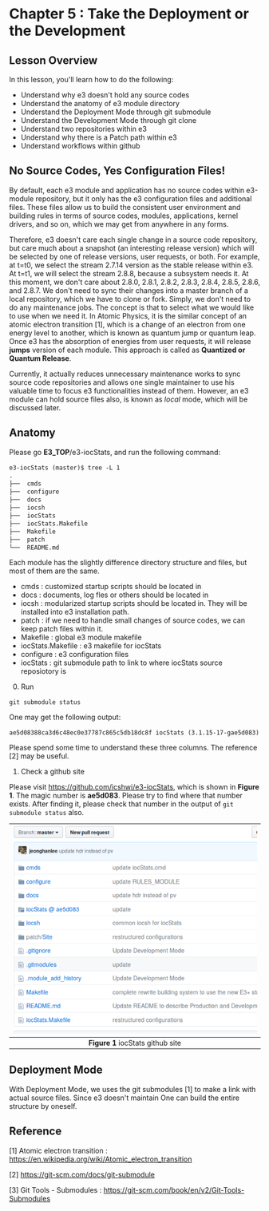 Chapter 5 : Take the Deployment or the Development
==

## Lesson Overview
In this lesson, you'll learn how to do the following:
* Understand why e3 doesn't hold any source codes
* Understand the anatomy of e3 module directory
* Understand the Deployment Mode through git submodule
* Understand the Development Mode through git clone
* Understand two repositories within e3 
* Understand why there is a Patch path within e3
* Understand workflows within github


## No Source Codes, Yes Configuration Files!
By default, each e3 module and application has no source codes within e3-module repository, but it only has the e3 configuration files and additional files. These files allow us to build the consistent user environment and building rules in terms of source codes, modules, applications, kernel drivers, and so on, which we may get from anywhere in any forms. 

Therefore, e3 doesn't care each single change in a source code repository, but care much about a snapshot (an interesting release version) which will be selected by one of release versions, user requests, or both. For example, at t=t0, we select the stream 2.7.14 version as the stable release within e3. At t=t1, we will select the stream 2.8.8, because a subsystem needs it. At this moment, we don't care about 2.8.0, 2.8.1, 2.8.2, 2.8.3, 2.8.4, 2.8.5, 2.8.6, and 2.8.7. We don't need to sync their changes into a master branch of a local repository, which we have to clone or fork. Simply, we don't need to do any maintenance jobs. The concept is that to select what we would like to use when we need it. In Atomic Physics, it is the similar concept of an atomic electron transition [1], which is a change of an electron from one energy level to another, which is known as quantum jump or quantum leap. Once e3 has the absorption of energies from user requests, it will release **jumps** version of each module. This approach is called as **Quantized or Quantum Release**.

Currently, it actually reduces unnecessary maintenance works to sync source code repositories and allows one single maintainer to use his valuable time to focus e3 functionalities instead of them. However, an e3 module can hold source files also, is known as *local* mode, which will be discussed later. 



## Anatomy

Please go **E3_TOP**/e3-iocStats, and run the following command:

```
e3-iocStats (master)$ tree -L 1
.
├──  cmds
├──  configure
├──  docs
├──  iocsh
├──  iocStats
├──  iocStats.Makefile
├──  Makefile
├──  patch
└──  README.md
```

Each module has the slightly difference directory structure and files, but most of them are the same. 

* cmds              : customized startup scripts should be located in
* docs              : documents, log fles or others should be located in
* iocsh             : modularized startup scripts should be located in. They will be installed into e3 installation path. 
* patch             : if we need to handle small changes of source codes, we can keep patch files within it. 
* Makefile          : global e3 module makefile 
* iocStats.Makefile : e3 makefile for iocStats
* configure         : e3 configuration files
* iocStats          : git submodule path to link to where iocStats source reposiotory is


0. Run

```
git submodule status
```
One may get the following output:
```
ae5d08388ca3d6c48ec0e37787c865c5db18dc8f iocStats (3.1.15-17-gae5d083)
```
Please spend some time to understand these three columns. The reference [2] may be useful. 

1. Check a github site

Please visit https://github.com/icshwi/e3-iocStats, which is shown in **Figure 1**.
The magic number is **ae5d083**. Please try to find where that number exists. After finding it, please check that number in the output of `git submodule status` also. 

|![Import Example](ch5_supplementry_path/fig1.png)|
| :---: |
|**Figure 1** iocStats github site |


## Deployment Mode



With Deployment Mode, we uses the git submodules [1] to make a link with actual source files. Since e3 doesn't maintain One can build the entire structure by oneself. 





## Reference 
[1] Atomic electron transition : https://en.wikipedia.org/wiki/Atomic_electron_transition

[2] https://git-scm.com/docs/git-submodule

[3] Git Tools - Submodules : https://git-scm.com/book/en/v2/Git-Tools-Submodules
